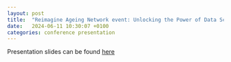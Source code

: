 ```yaml
---
layout: post
title:  "Reimagine Ageing Network event: Unlocking the Power of Data Science to Improve Wellbeing in Later Life"
date:   2024-06-11 10:30:07 +0100
categories: conference presentation
---
```

Presentation slides can be found [here](https://nbviewer.org/github/murphyqm/slides/blob/ce2b726c1345f74bd9af04ab077ee544ab837d15/pdf-files/ReimagineAgeingNetwork.pdf)